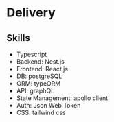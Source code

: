 # Delivery

## Skills

- Typescript
- Backend: Nest.js
- Frontend: React.js
- DB: postgreSQL
- ORM: typeORM
- API: graphQL
- State Management: apollo client
- Auth: Json Web Token
- CSS: tailwind css
